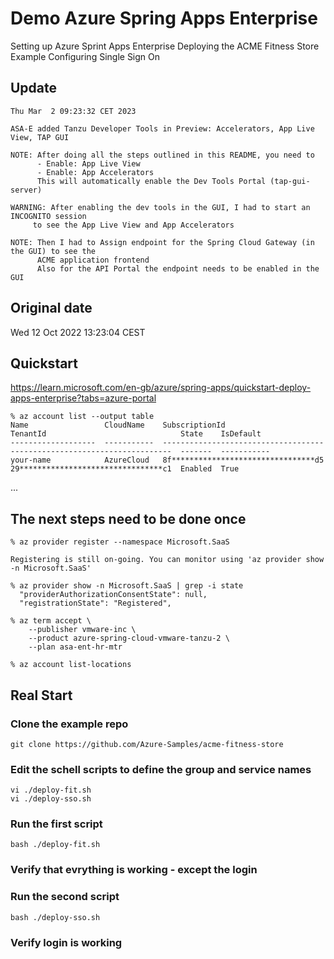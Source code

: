 # Demo Azure Spring Apps Enterprise

Setting up Azure Sprint Apps Enterprise
Deploying the ACME Fitness Store Example
Configuring Single Sign On

## Update

	Thu Mar  2 09:23:32 CET 2023

	ASA-E added Tanzu Developer Tools in Preview: Accelerators, App Live View, TAP GUI

	NOTE: After doing all the steps outlined in this README, you need to
	      - Enable: App Live View
	      - Enable: App Accelerators
	      This will automatically enable the Dev Tools Portal (tap-gui-server)

	WARNING: After enabling the dev tools in the GUI, I had to start an INCOGNITO session
		 to see the App Live View and App Accelerators

	NOTE: Then I had to Assign endpoint for the Spring Cloud Gateway (in the GUI) to see the
	      ACME application frontend
	      Also for the API Portal the endpoint needs to be enabled in the GUI


## Original date

Wed 12 Oct 2022 13:23:04 CEST

## Quickstart

https://learn.microsoft.com/en-gb/azure/spring-apps/quickstart-deploy-apps-enterprise?tabs=azure-portal


	% az account list --output table
	Name                 CloudName    SubscriptionId                        TenantId                              State    IsDefault
	-------------------  -----------  ------------------------------------  ------------------------------------  -------  -----------
	your-name            AzureCloud   8f********************************d5  29********************************c1  Enabled  True
...

## The next steps need to be done once

	% az provider register --namespace Microsoft.SaaS

	Registering is still on-going. You can monitor using 'az provider show -n Microsoft.SaaS'

	% az provider show -n Microsoft.SaaS | grep -i state
	  "providerAuthorizationConsentState": null,
	  "registrationState": "Registered",

	% az term accept \
	    --publisher vmware-inc \
	    --product azure-spring-cloud-vmware-tanzu-2 \
	    --plan asa-ent-hr-mtr

	% az account list-locations

## Real Start

### Clone the example repo

	git clone https://github.com/Azure-Samples/acme-fitness-store

### Edit the schell scripts to define the group and service names

	vi ./deploy-fit.sh
	vi ./deploy-sso.sh

### Run the first script

	bash ./deploy-fit.sh

### Verify that evrything is working - except the login

### Run the second script

	bash ./deploy-sso.sh

### Verify login is working
